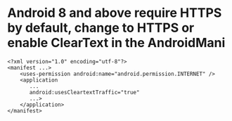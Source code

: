 # Android 8 and above require HTTPS by default, change to HTTPS or enable ClearText in the AndroidMani

```
<?xml version="1.0" encoding="utf-8"?>
<manifest ...>
    <uses-permission android:name="android.permission.INTERNET" />
    <application
       ...
       android:usesCleartextTraffic="true"
       ...>
    </application>
</manifest>
```
